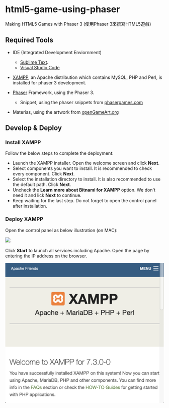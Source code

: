 # html5-game-using-phaser
Making HTML5 Games with Phaser 3 (使用Phaser 3來撰寫HTML5遊戲)

## Required Tools

- IDE (Integrated Development Enviornment)
  - [Sublime Text](https://www.sublimetext.com/).
  - [Visual Studio Code](https://code.visualstudio.com/)

- [XAMPP](https://www.apachefriends.org/index.html), an Apache distribution which contains MySQL, PHP and Perl, is installed for phaser 3 development.
- [Phaser](https://www.sublimetext.com/) Framework, using the Phaser 3.
  - Snippet, using the phaser snippets from [phasergames.com](phasergames.com)
- Materias, using the artwork from [openGameArt.org](openGameArt.org)

## Develop & Deploy

### Install XAMPP

Follow the below steps to complete the deployment:

* Launch the XAMPP installer. Open the welcome screen and click **Next**.
* Select components you want to install. It is recommended to check every component. Click **Next**. 
* Select the installation directory to install. It is also recommended to use the default path. Click **Next**.
* Uncheck the **Learn more about Bitnami for XAMPP** option. We don't need it and lick **Next** to continue.
* Keep waiting for the last step. Do not forget to open the control panel after installation.

### Deploy XAMPP

Open the control panel as below illustration (on MAC):

![](/img/capture01.png=100x100)

Click **Start** to launch all services including Apache. Open the page by entering the IP address on the browser.

![](/img/capture02.png)

